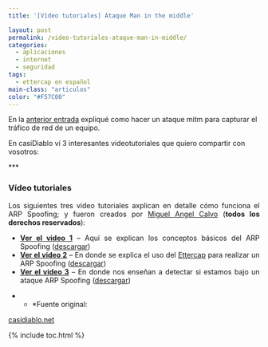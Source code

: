 ```yaml
---
title: '[Vídeo tutoriales] Ataque Man in the middle'

layout: post
permalink: /video-tutoriales-ataque-man-in-middle/
categories:
  - aplicaciones
  - internet
  - seguridad
tags:
  - ettercap en español
main-class: "articulos"
color: "#F57C00"
---
```

<div class="icoso">
</div>

En la [anterior entrada][1] expliqué como hacer un ataque mitm para capturar el tráfico de red de un equipo.

En casiDiablo ví 3 interesantes videotutoriales que quiero compartir con vosotros:

***</p>

<h3 style="text-align: justify;">
  Vídeo tutoriales
</h3>

<p style="text-align: justify;">
  Los siguientes tres video tutoriales axplican en detalle cómo funciona el ARP Spoofing; y fueron creados por <a href="http://icaix.com">Miguel Angel Calvo</a> (<strong>todos los derechos reservados</strong>):
</p>

<ul style="text-align: justify;">
  <li>
    <strong><a class="smoothbox tooltip" title="Arp Spoofing :: Conceptos básicos" href="http://casidiablo.net/videotutoriales/ARP.htm?keepThis=true&TB_iframe=true&height=635&width=800">Ver el video 1</a></strong> &#8211; Aquí se explican los conceptos básicos del ARP Spoofing (<a class="tooltip" title="Arp Spoofing :: Conceptos básicos (1MB)" href="http://casidiablo.net/descargar/ARP+Spooging+Video+Tutorial">descargar</a>)
  </li>
  <li>
    <strong><a class="smoothbox tooltip" title="Arp Spoofing con ettercap :: Usando ettercap para envenenar la tabla ARP de las víctimas" href="http://casidiablo.net/videotutoriales/ettercap.htm?keepThis=true&TB_iframe=true&height=635&width=800">Ver el video 2</a></strong> &#8211; En donde se explica el uso del <a href="http://ettercap.sourceforge.net/">Ettercap</a> para realizar un ARP Spoofing (<a class="tooltip" title="Arp Spoofing con ettercap :: Usando ettercap para envenenar la tabla ARP de las víctimas (2,1MB)" href="http://casidiablo.net/descargar/Video+Tutorial+Ettercap">descargar</a>)
  </li>
  <li>
    <strong><a class="smoothbox tooltip" title="Detección del Arp Spoofing :: Usar arpwatch para detectar cambios extraños en la red" href="http://casidiablo.net/videotutoriales/arpwatch.htm?keepThis=true&TB_iframe=true&height=635&width=800">Ver el video 3</a></strong> &#8211; En donde nos enseñan a detectar si estamos bajo un ataque ARP Spoofing (<a class="tooltip" title="Detección del Arp Spoofing :: Usar arpwatch para detectar cambios extraños en la red (2,1MB)" href="http://casidiablo.net/descargar/Video+Tutorial+arpwatch">descargar</a>)
  </li>
</ul>

</em></b>

* * *Fuente original:

[casidiablo.net][2]</p>



 [1]: https://elbauldelprogramador.com/esnifando-la-red-pruebas-de-seguridad/
 [2]: http://casidiablo.net/man-in-the-middle/

{% include toc.html %}
